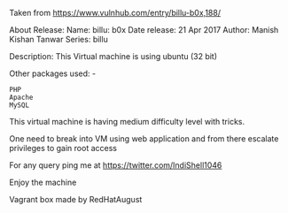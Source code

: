 Taken from https://www.vulnhub.com/entry/billu-b0x,188/ 

About Release:
    Name: billu: b0x
    Date release: 21 Apr 2017
    Author: Manish Kishan Tanwar
    Series: billu

Description:
This Virtual machine is using ubuntu (32 bit)

Other packages used: -

    PHP
    Apache
    MySQL

This virtual machine is having medium difficulty level with tricks.

One need to break into VM using web application and from there escalate privileges to gain root access

For any query ping me at https://twitter.com/IndiShell1046

Enjoy the machine

Vagrant box made by RedHatAugust
